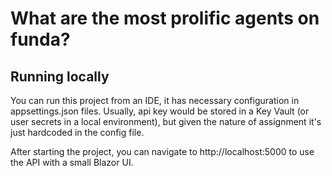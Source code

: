 # What are the most prolific agents on funda?

## Running locally

You can run this project from an IDE, it has necessary configuration in appsettings.json files. Usually, api key would be stored in a Key Vault (or user secrets in a local environment), but given the nature of assignment it's just hardcoded in the config file.

After starting the project, you can navigate to http://localhost:5000 to use the API with a small Blazor UI.  